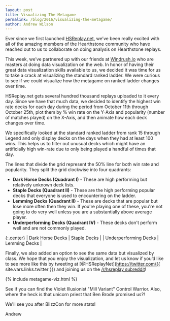 ```yaml
---
layout: post
title: Visualizing The Metagame
permalink: /blog/2016/visualizing-the-metagame/
author: Andrew Wilson
---
```


Ever since we first launched [HSReplay.net](https://hsreplay.net/), we’ve been really
excited with all of the amazing members of the Hearthstone community who have reached out
to us to collaborate on doing analysis on Hearthstone replays.

This week, we’ve partnered up with our friends at [Windrush.io](http://windrush.io/) who
are masters at doing data visualization on the web. In honor of having their great data
visualization skills available to us, we decided it was time for us to take a crack at
visualizing the standard ranked ladder. We were curious to see if we could visualize how
the metagame on ranked ladder changes over time.

HSReplay.net gets several hundred thousand replays uploaded to it every day.
Since we have that much data, we decided to identify the highest win rate decks
for each day during the period from October 11th through October 25th, plot them by % win
rate on the Y-Axis and popularity (number of matches played) on the X-Axis, and then animate
how each deck changes over time.

We specifically looked at the standard ranked ladder from rank 15 through Legend and only
display decks on the days when they had at least 100 wins. This helps us to filter out
unusual decks which might have an artificially high win-rate due to only being played a
handful of times that day.

The lines that divide the grid represent the 50% line for both win rate and popularity.
They split the grid clockwise into four quadrants:

* **Dark Horse Decks (Quadrant I)** - These are high performing but relatively unknown deck lists.
* **Staple Decks (Quadrant II)** - These are the high performing popular decks that
everyone is used to encountering on the ladder.
* **Lemming Decks (Quadrant II)** - These are decks that are popular but lose more often
then they win. If you're playing one of these, you're not going to do very well unless you are
a substantially above average player.
* **Underperforming Decks (Quadrant IV)** - These decks don't perform well and are not commonly played.

{:.center}
| Dark Horse Decks      | Staple Decks  |
| Underperforming Decks | Lemming Decks |

Finally, we also added an option to see the same data but visualized by class.
We hope that you enjoy the visualization, and let us know if you’d like to see more like this by
tweeting at [@HSReplayNet](https://twitter.com/{{ site.vars.links.twitter }}) and joining us
on the [/r/hsreplay subreddit](https://reddit.com/r/hsreplay)!


{% include metagame-viz.html %}

See if you can find the Violet Illusionist "Mill Variant" Control Warrior. Also, where
the heck is that unicorn priest that Ben Brode promised us?!

We'll see you after BlizzCon for more stats!

Andrew
